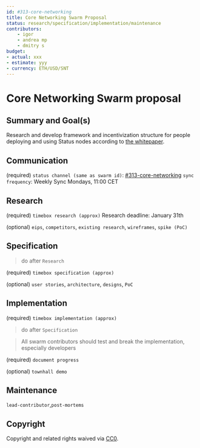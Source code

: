 ```yaml
---
id: #313-core-networking
title: Core Networking Swarm Proposal
status: research/specification/implementation/maintenance
contributors:
    - igor
    - andrea mp
    - dmitry s
budget:
- actual: xxx
- estimate: yyy
- currency: ETH/USD/SNT
---
```


# Core Networking Swarm proposal

## Summary and Goal(s)

Research and develop framework and incentivization structure for people
deploying and using Status nodes according to [the whitepaper](https://status.im/whitepaper.pdf).

## Communication
(required)
`status channel (same as swarm id)`: [#313-core-networking](https://get.status.im/chat/public/313-core-networking)
`sync frequency`: Weekly Sync Mondays, 11:00 CET

## Research
(required) 
`timebox research (approx)` 
Research deadline: January 31th

(optional)
`eips`, `competitors`, `existing research`, `wireframes`, `spike (PoC)`

## Specification

> do after `Research`

(required)
`timebox specification (approx)`

(optional)
`user stories`, `architecture`, `designs`, `PoC`

## Implementation

(required)
`timebox implementation (approx)`

> do after `Specification`

> All swarm contributors should test and break the implementation, especially developers

(required)
`document progress`

(optional)
`townhall demo`

## Maintenance

`lead-contributor`,`post-mortems`

## Copyright

Copyright and related rights waived via [CC0](https://creativecommons.org/publicdomain/zero/1.0/).


